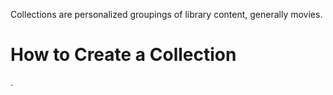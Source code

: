 Collections are personalized groupings of library content, generally movies. 

# How to Create a Collection

.